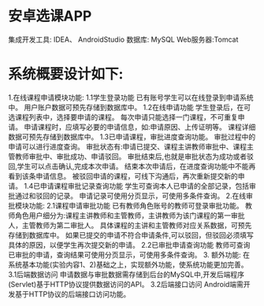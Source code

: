 # 安卓选课APP
集成开发工具: IDEA、 AndroidStudio
数据库: MySQL
Web服务器:Tomcat

# 系统概要设计如下:
1.在线课程申请模块功能:
1.1学生登录功能
已有账号学生可以在线登录到申请系统中。
用户账户数据可预先存储到数据库中。
1.2在线申请功能
学生登录后，在可选课程列表中，选择要申请的课程。
每次申请只能选择一门课程，不可重复申请。
申请课程时，应填写必要的申请信息，如:申请原因、上传证明等。
课程详细数据可预先存储到数据库中。
1.3已申请课程，审批进度查询功能。
审批过程中的申请可以进行进度查询。
审批状态有:申请已提交、课程主讲教师审批中、课程主管教师审批中、审批成功、申请驳回。
审批结束后,也就是审批状态为成功或者驳回,学生可以点击确认,完成本次申请。
结束本次申请后，在进度查询功能中不能再看到该条申请信息。
被驳回申请的课程，可线下沟通后，再次重新提交新的申请。
1.4已申请课程审批记录查询功能
学生可查询本人已申请的全部记录，包括审批通过和驳回的记录。
申请记录可使用分页显示，可使用多条件查询。
2.在线审批模块功能:
2.1课程申请审批功能
已有教师角色账号的教师可登录审批功能。
教师角色用户细分为:课程主讲教师和主管教师，主讲教师为该门课程的第一审批人，主管教师为第二审批人。
具体课程的主讲和主管教师对应关系数据，可预先存储到数据库中。
如果已提交的申请不符合申请条件,可以驳回，但驳回必须填写具体的原因，以便学生再次提交新的申请。
2.2已审批申请查询功能
教师可查询已审批的申请，查询结果可使用分页显示，可使用多条件查询。
3. 额外功能: 
在系统基本功能(实验内容1、2)基础之上，实现额外功能，使系统功能更加完善。
3.1后端数据访问
申请数据与审批数据需存储到后台的MySQL中,开发后端程序(Servlet)基于HTTP协议提供数据访问的API。
3.2后端接口访问
Android端需开发基于HTTP协议的后端接口访问功能。
